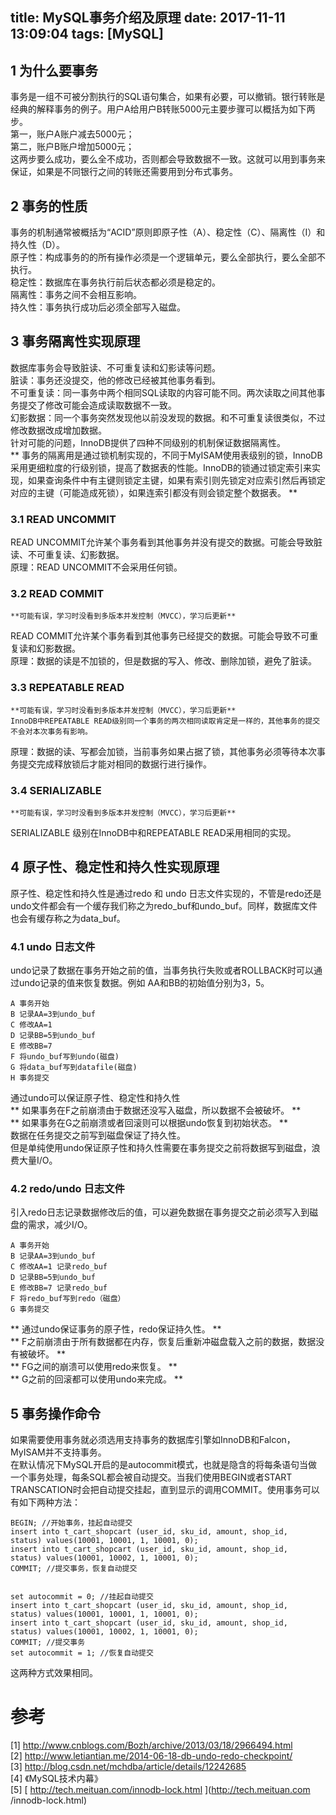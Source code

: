 title: MySQL事务介绍及原理
date: 2017-11-11 13:09:04
tags: [MySQL]
------------------

##  1 为什么要事务

事务是一组不可被分割执行的SQL语句集合，如果有必要，可以撤销。银行转账是经典的解释事务的例子。用户A给用户B转账5000元主要步骤可以概括为如下两步。  
第一，账户A账户减去5000元；  
第二，账户B账户增加5000元；  
这两步要么成功，要么全不成功，否则都会导致数据不一致。这就可以用到事务来保证，如果是不同银行之间的转账还需要用到分布式事务。

##  2 事务的性质

事务的机制通常被概括为“ACID”原则即原子性（A）、稳定性（C）、隔离性（I）和持久性（D）。  
原子性：构成事务的的所有操作必须是一个逻辑单元，要么全部执行，要么全部不执行。  
稳定性：数据库在事务执行前后状态都必须是稳定的。  
隔离性：事务之间不会相互影响。  
持久性：事务执行成功后必须全部写入磁盘。

##  3 事务隔离性实现原理

数据库事务会导致脏读、不可重复读和幻影读等问题。  
脏读：事务还没提交，他的修改已经被其他事务看到。  
不可重复读：同一事务中两个相同SQL读取的内容可能不同。两次读取之间其他事务提交了修改可能会造成读取数据不一致。  
幻影数据：同一个事务突然发现他以前没发现的数据。和不可重复读很类似，不过修改数据改成增加数据。  
针对可能的问题，InnoDB提供了四种不同级别的机制保证数据隔离性。  
** 事务的隔离用是通过锁机制实现的，不同于MyISAM使用表级别的锁，InnoDB采用更细粒度的行级别锁，提高了数据表的性能。InnoDB的锁通过锁定索引来实现，如果查询条件中有主键则锁定主键，如果有索引则先锁定对应索引然后再锁定对应的主键（可能造成死锁），如果连索引都没有则会锁定整个数据表。 **

###  3.1 READ UNCOMMIT

READ UNCOMMIT允许某个事务看到其他事务并没有提交的数据。可能会导致脏读、不可重复读、幻影数据。  
原理：READ UNCOMMIT不会采用任何锁。

###  3.2 READ COMMIT

    
    
    **可能有误，学习时没看到多版本并发控制（MVCC），学习后更新**
    

READ COMMIT允许某个事务看到其他事务已经提交的数据。可能会导致不可重复读和幻影数据。  
原理：数据的读是不加锁的，但是数据的写入、修改、删除加锁，避免了脏读。

###  3.3 REPEATABLE READ

    
    
    **可能有误，学习时没看到多版本并发控制（MVCC），学习后更新**
    InnoDB中REPEATABLE READ级别同一个事务的两次相同读取肯定是一样的，其他事务的提交不会对本次事务有影响。
    

原理：数据的读、写都会加锁，当前事务如果占据了锁，其他事务必须等待本次事务提交完成释放锁后才能对相同的数据行进行操作。

###  3.4 SERIALIZABLE

    
    
    **可能有误，学习时没看到多版本并发控制（MVCC），学习后更新**
    

SERIALIZABLE 级别在InnoDB中和REPEATABLE READ采用相同的实现。

##  4 原子性、稳定性和持久性实现原理

原子性、稳定性和持久性是通过redo 和 undo
日志文件实现的，不管是redo还是undo文件都会有一个缓存我们称之为redo_buf和undo_buf。同样，数据库文件也会有缓存称之为data_buf。

###  4.1 undo 日志文件

undo记录了数据在事务开始之前的值，当事务执行失败或者ROLLBACK时可以通过undo记录的值来恢复数据。例如 AA和BB的初始值分别为3，5。

    
    
    A 事务开始
    B 记录AA=3到undo_buf
    C 修改AA=1
    D 记录BB=5到undo_buf
    E 修改BB=7
    F 将undo_buf写到undo(磁盘)
    G 将data_buf写到datafile(磁盘)
    H 事务提交

通过undo可以保证原子性、稳定性和持久性  
** 如果事务在F之前崩溃由于数据还没写入磁盘，所以数据不会被破坏。 **   
** 如果事务在G之前崩溃或者回滚则可以根据undo恢复到初始状态。 **   
数据在任务提交之前写到磁盘保证了持久性。  
但是单纯使用undo保证原子性和持久性需要在事务提交之前将数据写到磁盘，浪费大量I/O。

###  4.2 redo/undo 日志文件

引入redo日志记录数据修改后的值，可以避免数据在事务提交之前必须写入到磁盘的需求，减少I/O。

    
    
    A 事务开始
    B 记录AA=3到undo_buf
    C 修改AA=1 记录redo_buf
    D 记录BB=5到undo_buf
    E 修改BB=7 记录redo_buf
    F 将redo_buf写到redo（磁盘）
    G 事务提交

** 通过undo保证事务的原子性，redo保证持久性。 **   
** F之前崩溃由于所有数据都在内存，恢复后重新冲磁盘载入之前的数据，数据没有被破坏。 **   
** FG之间的崩溃可以使用redo来恢复。 **   
** G之前的回滚都可以使用undo来完成。 **

##  5 事务操作命令

如果需要使用事务就必须选用支持事务的数据库引擎如InnoDB和Falcon，MyISAM并不支持事务。  
在默认情况下MySQL开启的是autocommit模式，也就是隐含的将每条语句当做一个事务处理，每条SQL都会被自动提交。当我们使用BEGIN或者START
TRANSCATION时会把自动提交挂起，直到显示的调用COMMIT。使用事务可以有如下两种方法：

    
    
    BEGIN; //开始事务，挂起自动提交
    insert into t_cart_shopcart (user_id, sku_id, amount, shop_id,  status) values(10001, 10001, 1, 10001, 0);
    insert into t_cart_shopcart (user_id, sku_id, amount, shop_id,  status) values(10001, 10002, 1, 10001, 0);
    COMMIT; //提交事务，恢复自动提交
    
    
    set autocommit = 0; //挂起自动提交
    insert into t_cart_shopcart (user_id, sku_id, amount, shop_id,  status) values(10001, 10001, 1, 10001, 0);
    insert into t_cart_shopcart (user_id, sku_id, amount, shop_id,  status) values(10001, 10002, 1, 10001, 0);
    COMMIT; //提交事务
    set autocommit = 1; //恢复自动提交

这两种方式效果相同。

#  参考

[1] [ http://www.cnblogs.com/Bozh/archive/2013/03/18/2966494.html
](http://www.cnblogs.com/Bozh/archive/2013/03/18/2966494.html)  
[2] [ http://www.letiantian.me/2014-06-18-db-undo-redo-checkpoint/
](http://www.letiantian.me/2014-06-18-db-undo-redo-checkpoint/)  
[3] [ http://blog.csdn.net/mchdba/article/details/12242685
](http://blog.csdn.net/mchdba/article/details/12242685)  
[4] 《MySQL技术内幕》  
[5] [ http://tech.meituan.com/innodb-lock.html ](http://tech.meituan.com
/innodb-lock.html)

